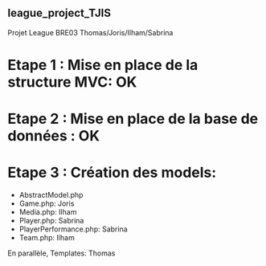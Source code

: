 ## league_project_TJIS

Projet League BRE03 Thomas/Joris/Ilham/Sabrina

# Etape 1 : Mise en place de la structure MVC: OK  

# Etape 2 : Mise en place de la base de données : OK  

# Etape 3 : Création des models:  
* AbstractModel.php
* Game.php: Joris  
* Media.php: Ilham  
* Player.php:  Sabrina  
* PlayerPerformance.php:  Sabrina  
* Team.php: Ilham  

En parallèle, Templates: Thomas